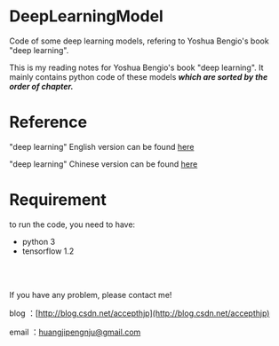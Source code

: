 # DeepLearningModel
Code of some deep learning models, refering to Yoshua Bengio's book "deep learning".

This is my reading notes for Yoshua Bengio's book "deep learning". It mainly contains python code of these models ***which are sorted by the order of chapter.***

# Reference

"deep learning" English version can be found [here](https://github.com/HFTrader/DeepLearningBook)

"deep learning" Chinese version can be found [here](https://github.com/exacity/deeplearningbook-chinese)

# Requirement

to run the code, you need to have:

- python 3
- tensorflow 1.2

</br>
</br>

If you have any problem, please contact me!

blog  ：[http://blog.csdn.net/accepthjp](http://blog.csdn.net/accepthjp)

email ：huangjipengnju@gmail.com